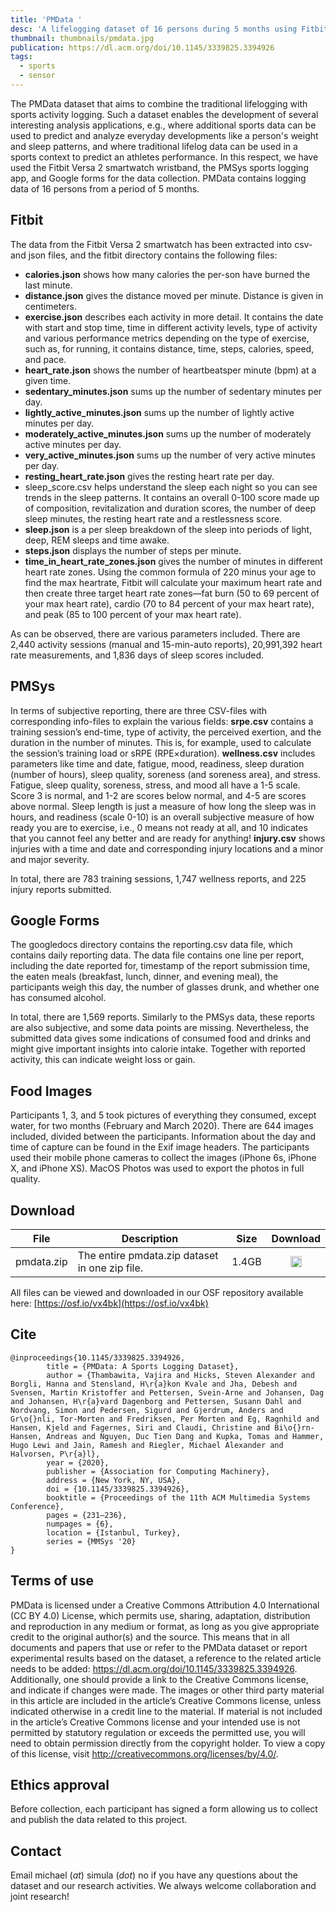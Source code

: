 ```yaml
---
title: 'PMData '
desc: 'A lifelogging dataset of 16 persons during 5 months using Fitbit, Google Forms and PMSys.'
thumbnail: thumbnails/pmdata.jpg
publication: https://dl.acm.org/doi/10.1145/3339825.3394926
tags:
  - sports
  - sensor
---
```


The PMData dataset that aims to combine the traditional lifelogging with sports activity logging. Such a dataset enables the development of several interesting analysis applications, e.g., where additional sports data can be used to predict and analyze everyday developments like a person's weight and sleep patterns, and where traditional lifelog data can be used in a sports context to predict an athletes performance. In this respect, we have used the Fitbit Versa 2 smartwatch wristband, the PMSys sports logging app, and Google forms for the data collection. PMData contains logging data of 16 persons from a period of 5 months.

## Fitbit
The data from the Fitbit Versa 2 smartwatch has been extracted into csv- and json files, and the fitbit directory contains the following files:
* **calories.json** shows how many calories the per-son have burned the last minute.
* **distance.json** gives the distance moved per minute. Distance is given in centimeters.
* **exercise.json** describes each activity in more detail. It contains the date with start and stop time, time in different activity levels, type of activity and various performance metrics depending on the type of exercise, such as, for running, it contains distance, time, steps, calories, speed, and pace.
* **heart_rate.json** shows the number of heartbeatsper minute (bpm) at a given time.
* **sedentary_minutes.json** sums up the number of sedentary minutes per day.
* **lightly_active_minutes.json** sums up the number of lightly active minutes per day.
* **moderately_active_minutes.json** sums up the number of moderately active minutes per day.
* **very_active_minutes.json** sums up the number of very active minutes per day.
* **resting_heart_rate.json** gives the resting heart rate per day.
* sleep_score.csv helps understand the sleep each night so you can see trends in the sleep patterns. It contains an overall 0-100 score made up of composition, revitalization and duration scores, the number of deep sleep minutes, the resting heart rate and a restlessness score.
* **sleep.json** is a per sleep breakdown of the sleep into periods of light, deep, REM sleeps and time awake.
* **steps.json** displays the number of steps per minute.
* **time_in_heart_rate_zones.json** gives the number of minutes in different heart rate zones. Using the common formula of 220 minus your age to find the max heartrate, Fitbit will calculate your maximum heart rate and then create three target heart rate zones—fat burn (50 to 69 percent of your max heart rate), cardio (70 to 84 percent of your max heart rate), and peak (85 to 100 percent of your max heart rate).

As can be observed, there are various parameters included. There are 2,440 activity sessions (manual and 15-min-auto reports), 20,991,392 heart rate measurements, and 1,836 days of sleep scores included.

## PMSys
In terms of subjective reporting, there are three CSV-files with corresponding info-files to explain the various fields:
**srpe.csv** contains a training session’s end-time, type of activity, the perceived exertion, and the duration in the number of minutes. This is, for example, used to calculate the session’s training load or sRPE (RPE×duration).
**wellness.csv** includes parameters like time and date, fatigue, mood, readiness, sleep duration (number of hours), sleep quality, soreness (and soreness area), and stress. Fatigue, sleep quality, soreness, stress, and mood all have a 1-5 scale. Score 3 is normal, and 1-2 are scores below normal, and 4-5 are scores above normal. Sleep length is just a measure of how long the sleep was in hours, and readiness (scale 0-10) is an overall subjective measure of how ready you are to exercise, i.e., 0 means not ready at all, and 10 indicates that you cannot feel any better and are ready for anything!
**injury.csv** shows injuries with a time and date and corresponding injury locations and a minor and major severity.

In total, there are 783 training sessions, 1,747 wellness reports, and 225 injury reports submitted.

## Google Forms
The googledocs directory contains the reporting.csv data file, which contains daily reporting data. The data file contains one line per report, including the date reported for, timestamp of the report submission time, the eaten meals (breakfast, lunch, dinner, and evening meal), the participants weigh this day, the number of glasses drunk, and whether one has consumed alcohol.

In total, there are 1,569 reports. Similarly to the PMSys data, these reports are also subjective, and some data points are missing. Nevertheless, the submitted data gives some indications of consumed food and drinks and might give important insights into calorie intake. Together with reported activity, this can indicate weight loss or gain.

## Food Images
Participants 1, 3, and 5 took pictures of everything they consumed, except water, for two months (February and March 2020). There are 644 images included, divided between the participants. Information about the day and time of capture can be found in the Exif image headers. The participants used their mobile phone cameras to collect the images (iPhone 6s, iPhone X, and iPhone XS). MacOS Photos was used to export the photos in full quality.

## Download
| File | Description | Size | Download
| --- | --- | --- | :---: |
| pmdata.zip  | The entire pmdata.zip dataset in one zip file. | 1.4GB |  [<img src="/icons/fa-download-solid.svg" style="margin:0;display: inline;" height="18" width="18"/>](https://datasets.simula.no/downloads/pmdata.zip) |

All files can be viewed and downloaded in our OSF repository available here: [https://osf.io/vx4bk](https://osf.io/vx4bk)

## Cite
    @inproceedings{10.1145/3339825.3394926,
            title = {PMData: A Sports Logging Dataset},
            author = {Thambawita, Vajira and Hicks, Steven Alexander and Borgli, Hanna and Stensland, H\r{a}kon Kvale and Jha, Debesh and Svensen, Martin Kristoffer and Pettersen, Svein-Arne and Johansen, Dag and Johansen, H\r{a}vard Dagenborg and Pettersen, Susann Dahl and Nordvang, Simon and Pedersen, Sigurd and Gjerdrum, Anders and Gr\o{}nli, Tor-Morten and Fredriksen, Per Morten and Eg, Ragnhild and Hansen, Kjeld and Fagernes, Siri and Claudi, Christine and Bi\o{}rn-Hansen, Andreas and Nguyen, Duc Tien Dang and Kupka, Tomas and Hammer, Hugo Lewi and Jain, Ramesh and Riegler, Michael Alexander and Halvorsen, P\r{a}l},
            year = {2020},
            publisher = {Association for Computing Machinery},
            address = {New York, NY, USA},
            doi = {10.1145/3339825.3394926},
            booktitle = {Proceedings of the 11th ACM Multimedia Systems Conference},
            pages = {231–236},
            numpages = {6},
            location = {Istanbul, Turkey},
            series = {MMSys '20}
    }

## Terms of use
PMData is licensed under a Creative Commons Attribution 4.0 International (CC BY 4.0) License, which permits use, sharing, adaptation, distribution and reproduction in any medium or format, as long as you give appropriate credit to the original author(s) and the source.  This means that in all documents and papers that use or refer to the PMData dataset or report experimental results based on the dataset, a reference to the related article needs to be added: https://dl.acm.org/doi/10.1145/3339825.3394926. Additionally, one should provide a link to the Creative Commons license, and indicate if changes were made. The images or other third party material in this article are included in the article’s Creative Commons license, unless indicated otherwise in a credit line to the material. If material is not included in the article’s Creative Commons license and your intended use is not permitted by statutory regulation or exceeds the permitted use, you will need to obtain permission directly from the copyright holder. To view a copy of this license, visit http://creativecommons.org/licenses/by/4.0/.

## Ethics approval
Before collection, each participant has signed a form allowing us to collect and publish the data related to this project.

## Contact
Email michael (_at_) simula (_dot_) no if you have any questions about the dataset and our research activities. We always welcome collaboration and joint research! 